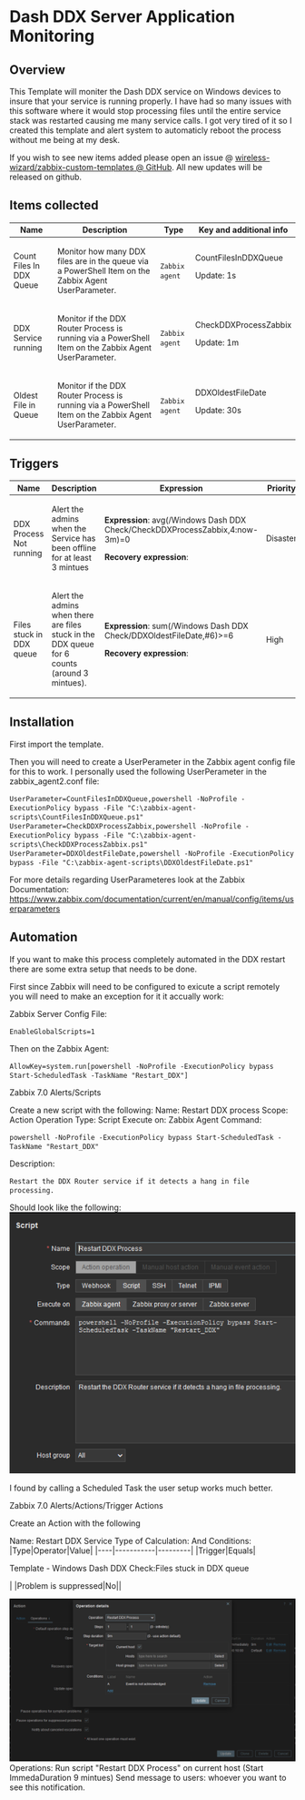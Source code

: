 # Dash DDX Server Application Monitoring

## Overview

This Template will moniter the Dash DDX service on Windows devices to insure that your service is running properly.  I have had so many issues with this software where it would stop processing files until the entire service stack was restarted causing me many service calls.  I got very tired of it so I created this template and alert system to automaticly reboot the process without me being at my desk.

 

If you wish to see new items added please open an issue @ [wireless-wizard/zabbix-custom-templates @ GitHub](https://github.com/wireless-wizard/zabbix-custom-templates). All new updates will be released on github.



## Items collected

|Name|Description|Type|Key and additional info|
|----|-----------|----|----|
|Count Files In DDX Queue|<p>Monitor how many DDX files are in the queue via a PowerShell Item on the Zabbix Agent UserParameter.</p>|`Zabbix agent`|CountFilesInDDXQueue<p>Update: 1s</p>|
|DDX Service running|<p>Monitor if the DDX Router Process is running via a PowerShell Item on the Zabbix Agent UserParameter.</p>|`Zabbix agent`|CheckDDXProcessZabbix<p>Update: 1m</p>|
|Oldest File in Queue|<p>Monitor if the DDX Router Process is running via a PowerShell Item on the Zabbix Agent UserParameter.</p>|`Zabbix agent`|DDXOldestFileDate<p>Update: 30s</p>|


## Triggers

|Name|Description|Expression|Priority|
|----|-----------|----------|--------|
|DDX Process Not running|<p>Alert the admins when the Service has been offline for at least 3 mintues</p>|<p>**Expression**: avg(/Windows Dash DDX Check/CheckDDXProcessZabbix,4:now-3m)=0</p><p>**Recovery expression**: </p>|Disaster|
|Files stuck in DDX queue|<p>Alert the admins when there are files stuck in the DDX queue for 6 counts (around 3 mintues).</p>|<p>**Expression**: sum(/Windows Dash DDX Check/DDXOldestFileDate,#6)>=6</p><p>**Recovery expression**: </p>|High|

## Installation

First import the template.

Then you will need to create a UserPerameter in the Zabbix agent config file for this to work.  I personally used the following UserPerameter in the zabbix_agent2.conf file:

```
UserParameter=CountFilesInDDXQueue,powershell -NoProfile -ExecutionPolicy bypass -File "C:\zabbix-agent-scripts\CountFilesInDDXQueue.ps1"
UserParameter=CheckDDXProcessZabbix,powershell -NoProfile -ExecutionPolicy bypass -File "C:\zabbix-agent-scripts\CheckDDXProcessZabbix.ps1"
UserParameter=DDXOldestFileDate,powershell -NoProfile -ExecutionPolicy bypass -File "C:\zabbix-agent-scripts\DDXOldestFileDate.ps1"
```

For more details regarding UserParameteres look at the Zabbix Documentation: https://www.zabbix.com/documentation/current/en/manual/config/items/userparameters

## Automation

If you want to make this process completely automated in the DDX restart there are some extra setup that needs to be done.

First since Zabbix will need to be configured to exicute a script remotely you will need to make an exception for it it accually work:

Zabbix Server Config File:
```
EnableGlobalScripts=1
```

Then on the Zabbix Agent:
```
AllowKey=system.run[powershell -NoProfile -ExecutionPolicy bypass Start-ScheduledTask -TaskName "Restart_DDX"]
```

Zabbix 7.0 Alerts/Scripts

Create a new script with the following:
Name: Restart DDX process
Scope: Action Operation
Type: Script
Execute on: Zabbix Agent
Command:
```
powershell -NoProfile -ExecutionPolicy bypass Start-ScheduledTask -TaskName "Restart_DDX"
```
Description:
```
Restart the DDX Router service if it detects a hang in file processing.
```

Should look like the following:
![Restart Script](RestartScript.PNG)

I found by calling a Scheduled Task the user setup works much better.


Zabbix 7.0 Alerts/Actions/Trigger Actions

Create an Action with the following

Name: Restart DDX Service
Type of Calculation:  And 
Conditions:
|Type|Operator|Value|
|----|-----------|---------|
|Trigger|Equals|<p>Template - Windows Dash DDX Check:Files stuck in DDX queue</p>|
|Problem is suppressed|No||

![Trigger Operation #1](TriggerActionOperations1.PNG)
Operations:
	Run script "Restart DDX Process" on current host (Start ImmedaDuration 9 mintues)
	Send message to users: whoever you want to see this notification. 
	
	
